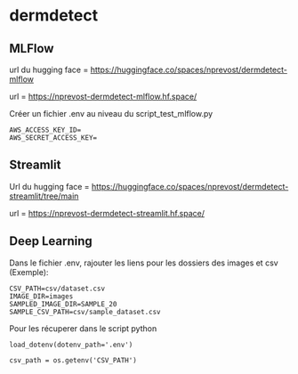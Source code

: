 # dermdetect

## MLFlow

url du hugging face = https://huggingface.co/spaces/nprevost/dermdetect-mlflow

url = https://nprevost-dermdetect-mlflow.hf.space/

Créer un fichier .env au niveau du script_test_mlflow.py

```
AWS_ACCESS_KEY_ID=
AWS_SECRET_ACCESS_KEY=
```

## Streamlit

Url du hugging face = https://huggingface.co/spaces/nprevost/dermdetect-streamlit/tree/main

url = https://nprevost-dermdetect-streamlit.hf.space/

## Deep Learning

Dans le fichier .env, rajouter les liens pour les dossiers des images et csv (Exemple):
```
CSV_PATH=csv/dataset.csv
IMAGE_DIR=images
SAMPLED_IMAGE_DIR=SAMPLE_20
SAMPLE_CSV_PATH=csv/sample_dataset.csv
```

Pour les récuperer dans le script python
```
load_dotenv(dotenv_path='.env')
            
csv_path = os.getenv('CSV_PATH')
```
